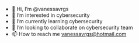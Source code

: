 - 👋 Hi, I’m @vanessavrgs
- 👀 I’m interested in cybersecurity
- 🌱 I’m currently learning cybersecurity
- 💞️ I’m looking to collaborate on cybersecurity team
- 📫 How to reach me vanessavrgs@hotmail.com

<!---
vanessavrgs/vanessavrgs is a ✨ special ✨ repository because its `README.md` (this file) appears on your GitHub profile.
You can click the Preview link to take a look at your changes.
--->
